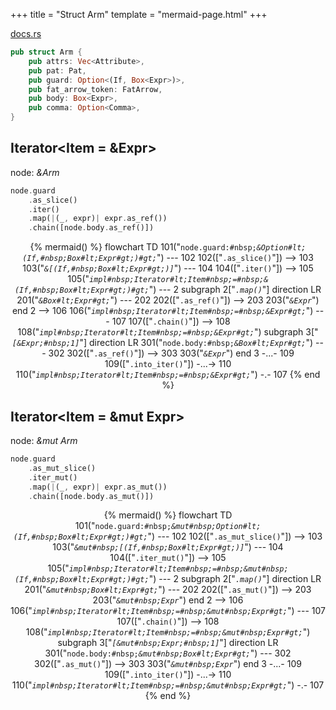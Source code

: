 +++
title = "Struct Arm"
template = "mermaid-page.html"
+++

[docs.rs](https://docs.rs/syn/latest/syn/struct.Arm.html)

```rust
pub struct Arm {
    pub attrs: Vec<Attribute>,
    pub pat: Pat,
    pub guard: Option<(If, Box<Expr>)>,
    pub fat_arrow_token: FatArrow,
    pub body: Box<Expr>,
    pub comma: Option<Comma>,
}
```

## Iterator<Item = &Expr>

node: *&Arm*

```rust
node.guard
    .as_slice()
    .iter()
    .map(|(_, expr)| expr.as_ref())
    .chain([node.body.as_ref()])
```

<center>

{% mermaid() %}
    flowchart TD
        101("<code>node.guard:#nbsp;<em>&Option#lt;(If,#nbsp;Box#lt;Expr#gt;)#gt;</em></code>") --- 102
        102(["<code>.as_slice()</code>"]) --> 103
        103("<code><em>&[(If,#nbsp;Box#lt;Expr#gt;)]</em></code>") --- 104
        104(["<code>.iter()</code>"]) --> 105
        105("<code><em>impl#nbsp;Iterator#lt;Item#nbsp;=#nbsp;&(If,#nbsp;Box#lt;Expr#gt;)#gt;</em></code>") --- 2
        subgraph 2["<code><em>.map()</em></code>"]
            direction LR
            201("<code><em>&Box#lt;Expr#gt;</em></code>") --- 202
            202(["<code>.as_ref()</code>"]) --> 203
            203("<code><em>&Expr</em></code>")
        end
        2 --> 106
        106("<code><em>impl#nbsp;Iterator#lt;Item#nbsp;=#nbsp;&Expr#gt;</em></code>") --- 107
        107(["<code>.chain()</code>"]) --> 108
        108("<code><em>impl#nbsp;Iterator#lt;Item#nbsp;=#nbsp;&Expr#gt;</em></code>")
        subgraph 3["<code><em>[&Expr;#nbsp;1]</em></code>"]
            direction LR
            301("<code>node.body:#nbsp;<em>&Box#lt;Expr#gt;</em></code>") --- 302
            302(["<code>.as_ref()</code>"]) --> 303
            303("<code><em>&Expr</em></code>")
        end
        3 -...- 109
        109(["<code>.into_iter()</code>"]) -...-> 110
        110("<code><em>impl#nbsp;Iterator#lt;Item#nbsp;=#nbsp;&Expr#gt;</em></code>") -.- 107
{% end %}

</center>

## Iterator<Item = &mut Expr>

node: *&mut Arm*

```rust
node.guard
    .as_mut_slice()
    .iter_mut()
    .map(|(_, expr)| expr.as_mut())
    .chain([node.body.as_mut()])
```

<center>

{% mermaid() %}
    flowchart TD
        101("<code>node.guard:#nbsp;<em>&mut#nbsp;Option#lt;(If,#nbsp;Box#lt;Expr#gt;)#gt;</em></code>") --- 102
        102(["<code>.as_mut_slice()</code>"]) --> 103
        103("<code><em>&mut#nbsp;[(If,#nbsp;Box#lt;Expr#gt;)]</em></code>") --- 104
        104(["<code>.iter_mut()</code>"]) --> 105
        105("<code><em>impl#nbsp;Iterator#lt;Item#nbsp;=#nbsp;&mut#nbsp;(If,#nbsp;Box#lt;Expr#gt;)#gt;</em></code>") --- 2
        subgraph 2["<code><em>.map()</em></code>"]
            direction LR
            201("<code><em>&mut#nbsp;Box#lt;Expr#gt;</em></code>") --- 202
            202(["<code>.as_mut()</code>"]) --> 203
            203("<code><em>&mut#nbsp;Expr</em></code>")
        end
        2 --> 106
        106("<code><em>impl#nbsp;Iterator#lt;Item#nbsp;=#nbsp;&mut#nbsp;Expr#gt;</em></code>") --- 107
        107(["<code>.chain()</code>"]) --> 108
        108("<code><em>impl#nbsp;Iterator#lt;Item#nbsp;=#nbsp;&mut#nbsp;Expr#gt;</em></code>")
        subgraph 3["<code><em>[&mut#nbsp;Expr;#nbsp;1]</em></code>"]
            direction LR
            301("<code>node.body:#nbsp;<em>&mut#nbsp;Box#lt;Expr#gt;</em></code>") --- 302
            302(["<code>.as_mut()</code>"]) --> 303
            303("<code><em>&mut#nbsp;Expr</em></code>")
        end
        3 -...- 109
        109(["<code>.into_iter()</code>"]) -...-> 110
        110("<code><em>impl#nbsp;Iterator#lt;Item#nbsp;=#nbsp;&mut#nbsp;Expr#gt;</em></code>") -.- 107
{% end %}

</center>
